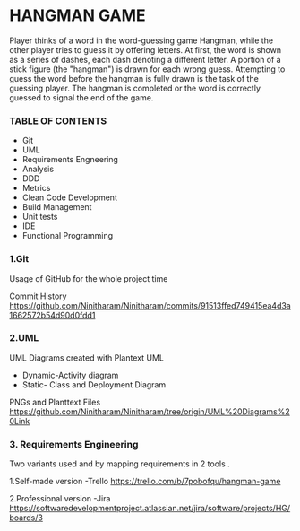 # HANGMAN GAME
Player thinks of a word in the word-guessing game Hangman, while the other player tries to guess it by offering letters. 
At first, the word is shown as a series of dashes, each dash denoting a different letter. A portion of a stick figure (the "hangman")
is drawn for each wrong guess. Attempting to guess the word before the hangman is fully drawn is the task of the guessing player. 
The hangman is completed or the word is correctly guessed to signal the end of the game.

### TABLE OF CONTENTS 
- Git
- UML
- Requirements Engneering
- Analysis
- DDD
- Metrics
- Clean Code Development
- Build Management
- Unit tests
- IDE
- Functional Programming 

### 1.Git
Usage of GitHub for the whole project time

Commit History 
https://github.com/Ninitharam/Ninitharam/commits/91513ffed749415ea4d3a1662572b54d90d0fdd1

### 2.UML
UML Diagrams created with Plantext UML

+ Dynamic-Activity diagram
+ Static- Class and Deployment Diagram

PNGs and Planttext Files
https://github.com/Ninitharam/Ninitharam/tree/origin/UML%20Diagrams%20Link

### 3. Requirements Engineering
Two variants used and by mapping requirements in 2 tools .

1.Self-made version
  -Trello 
   https://trello.com/b/7pobofqu/hangman-game
  
2.Professional version
  -Jira 
   https://softwaredevelopmentproject.atlassian.net/jira/software/projects/HG/boards/3
  
